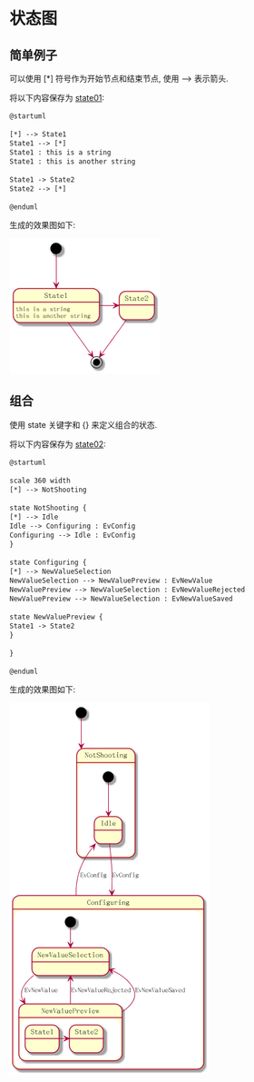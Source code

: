 # 状态图 #

## 简单例子 ##

可以使用 [*] 符号作为开始节点和结束节点, 使用 --> 表示箭头.

将以下内容保存为 [state01](./state/state01.pum):

```
@startuml

[*] --> State1
State1 --> [*]
State1 : this is a string
State1 : this is another string

State1 -> State2
State2 --> [*]

@enduml
```

生成的效果图如下:

![state01.png](./state/state01.png)

## 组合 ##

使用 state 关键字和 {} 来定义组合的状态.

将以下内容保存为 [state02](./state/state02.pum):

```
@startuml

scale 360 width
[*] --> NotShooting

state NotShooting {
[*] --> Idle
Idle --> Configuring : EvConfig
Configuring --> Idle : EvConfig
}

state Configuring {
[*] --> NewValueSelection
NewValueSelection --> NewValuePreview : EvNewValue
NewValuePreview --> NewValueSelection : EvNewValueRejected
NewValuePreview --> NewValueSelection : EvNewValueSaved

state NewValuePreview {
State1 -> State2
}

}

@enduml
```

生成的效果图如下:

![state02.png](./state/state02.png)
